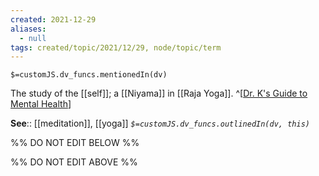 ```yaml
---
created: 2021-12-29 
aliases:
  - null
tags: created/topic/2021/12/29, node/topic/term
---
```

`$=customJS.dv_funcs.mentionedIn(dv)`

The study of the [[self]]; a [[Niyama]] in [[Raja Yoga]].
^[[Dr. K's Guide to Mental Health](https://coaching.healthygamer.gg/guide)]

**See**:: [[meditation]], [[yoga]]
*`$=customJS.dv_funcs.outlinedIn(dv, this)`*

%% DO NOT EDIT BELOW %%

%% DO NOT EDIT ABOVE %%
